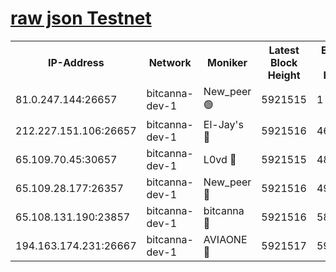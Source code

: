 [raw json Testnet](https://rpc-check.bcat.stavr.tech/bcat/rpc-bcat-result.json)
=


<table><tr><th>IP-Address</th><th>Network</th><th>Moniker</th><th>Latest Block Height</th><th>Earliest Block Height</th><th>Catching Up</th><th>Tx Index</th><th>Voting Power</th><th>Scan Time</th></tr><tr><td>81.0.247.144:26657</td><td>bitcanna-dev-1</td><td>New_peer 🟢</td><td>5921515</td><td>1</td><td>False</td><td>on</td><td>0</td><td>2024-01-11T02:02:26.850564809UTC</td></tr><tr><td>212.227.151.106:26657</td><td>bitcanna-dev-1</td><td>El-Jay's 🔴</td><td>5921516</td><td>4670391</td><td>False</td><td>on</td><td>2218164</td><td>2024-01-11T02:02:33.755370840UTC</td></tr><tr><td>65.109.70.45:30657</td><td>bitcanna-dev-1</td><td>L0vd 🔴</td><td>5921515</td><td>4828155</td><td>False</td><td>on</td><td>7920</td><td>2024-01-11T02:02:27.203473760UTC</td></tr><tr><td>65.109.28.177:26357</td><td>bitcanna-dev-1</td><td>New_peer 🔴</td><td>5921516</td><td>4952911</td><td>False</td><td>on</td><td>2237067</td><td>2024-01-11T02:02:34.137281114UTC</td></tr><tr><td>65.108.131.190:23857</td><td>bitcanna-dev-1</td><td>bitcanna 🔴</td><td>5921516</td><td>5821516</td><td>False</td><td>off</td><td>82368</td><td>2024-01-11T02:02:34.570609074UTC</td></tr><tr><td>194.163.174.231:26667</td><td>bitcanna-dev-1</td><td>AVIAONE 🔴</td><td>5921517</td><td>5919631</td><td>False</td><td>on</td><td>1949865</td><td>2024-01-11T02:02:41.148596972UTC</td></tr></table>
